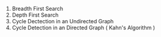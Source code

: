 
1. Breadth First Search 
2. Depth First Search
3. Cycle Dectection in an Undirected Graph
4. Cycle Detection in an Directed Graph ( Kahn's Algorithm )
